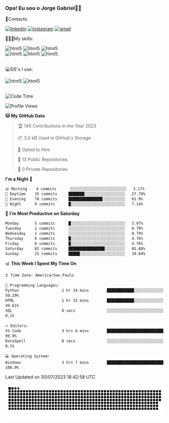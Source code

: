 
### Opa! Eu sou o Jorge Gabriel🤚🏾
📱Contacts: 

[![linkedin](https://img.shields.io/badge/LinkedIn-0077B5?style=for-the-badge&logo=linkedin&logoColor=white)](https://www.linkedin.com/in/jorge-g-717603souzag)
[![instagram](https://img.shields.io/badge/Instagram-E4405F?style=for-the-badge&logo=instagram&logoColor=white)](https://www.instagram.com/jorge__gabriel_/)
[![gmail](https://img.shields.io/badge/Gmail-D14836?style=for-the-badge&logo=gmail&logoColor=white)](https://mail.google.com/mail/u/0/?fs=1&tf=cm&source=mailto&to=gabrielgomes2003@gmail.com)

🧑🏾‍💻My skills:
<div <style>
    <img aling="center" alt="html5" src="https://img.shields.io/badge/Python-3776AB?style=for-the-badge&logo=python&logoColor=white"/> 
    <img aling="center" alt="html5" src="https://img.shields.io/badge/GIT-E44C30?style=for-the-badge&logo=git&logoColor=white"/>
    <img aling="center" alt="html5" src="https://img.shields.io/badge/Figma-F24E1E?style=for-the-badge&logo=figma&logoColor=white"/><br>
    <img aling="center" alt="html5" src="https://img.shields.io/badge/Microsoft_Office-D83B01?style=for-the-badge&logo=microsoft-office&logoColor=white"/> 
    <img aling="center" alt="html5" src="https://img.shields.io/badge/Adobe%20Illustrator-FF9A00?style=for-the-badge&logo=adobe%20illustrator&logoColor=white"/> 
    <img aling="center" alt="html5" src="https://img.shields.io/badge/Adobe%20Photoshop-31A8FF?style=for-the-badge&logo=Adobe%20Photoshop&logoColor=black"/> 
</div><br>

💻IDE's I use:
<div <style>
     <img aling="center" alt="html5" src="https://img.shields.io/badge/PyCharm-000000.svg?&style=for-the-badge&logo=PyCharm&logoColor=white"/>  
     <img aling="center" alt="html5" src="https://img.shields.io/badge/Visual_Studio_Code-0078D4?style=for-the-badge&logo=visual%20studio%20code&logoColor=white"/> 
</div><br>

<!--START_SECTION:waka-->
![Code Time](http://img.shields.io/badge/Code%20Time-75%20hrs%2057%20mins-blue)

![Profile Views](http://img.shields.io/badge/Profile%20Views-1-blue)

**🐱 My GitHub Data** 

> 🏆 140 Contributions in the Year 2023
 > 
> 📦 3.0 kB Used in GitHub's Storage 
 > 
> 💼 Opted to Hire
 > 
> 📜 13 Public Repositories 
 > 
> 🔑 0 Private Repositories  
 > 
**I'm a Night 🦉** 

```text
🌞 Morning    4 commits      ░░░░░░░░░░░░░░░░░░░░░░░░░   3.17% 
🌇 Daytime    35 commits     ███████░░░░░░░░░░░░░░░░░░   27.78% 
🌃 Evening    78 commits     ███████████████░░░░░░░░░░   61.9% 
🌙 Night      9 commits      █░░░░░░░░░░░░░░░░░░░░░░░░   7.14%

```
📅 **I'm Most Productive on Saturday** 

```text
Monday       5 commits      █░░░░░░░░░░░░░░░░░░░░░░░░   3.97% 
Tuesday      1 commits      ░░░░░░░░░░░░░░░░░░░░░░░░░   0.79% 
Wednesday    1 commits      ░░░░░░░░░░░░░░░░░░░░░░░░░   0.79% 
Thursday     6 commits      █░░░░░░░░░░░░░░░░░░░░░░░░   4.76% 
Friday       6 commits      █░░░░░░░░░░░░░░░░░░░░░░░░   4.76% 
Saturday     82 commits     ████████████████░░░░░░░░░   65.08% 
Sunday       25 commits     █████░░░░░░░░░░░░░░░░░░░░   19.84%

```


📊 **This Week I Spent My Time On** 

```text
⌚︎ Time Zone: America/Sao_Paulo

💬 Programming Languages: 
Python                   1 hr 34 mins        ████████████░░░░░░░░░░░░░   50.29% 
HTML                     1 hr 32 mins        ████████████░░░░░░░░░░░░░   49.61% 
SQL                      0 secs              ░░░░░░░░░░░░░░░░░░░░░░░░░   0.1%

🔥 Editors: 
VS Code                  3 hrs 6 mins        █████████████████████████   99.9% 
DataSpell                0 secs              ░░░░░░░░░░░░░░░░░░░░░░░░░   0.1%

💻 Operating System: 
Windows                  3 hrs 7 mins        █████████████████████████   100.0%

```


 Last Updated on 30/07/2023 18:42:58 UTC
<!--END_SECTION:waka-->





<img alt="github-snake" src="https://github.com/J0rgeGabriel/J0rgeGabriel/blob/output/github-contribution-grid-snake-dark.svg" />
